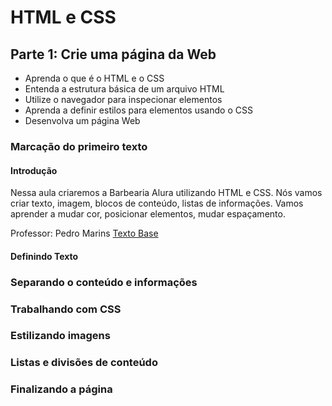 # HTML e CSS

## Parte 1: Crie uma página da Web

- Aprenda o que é o HTML e o CSS
- Entenda a estrutura básica de um arquivo HTML
- Utilize o navegador para inspecionar elementos
- Aprenda a definir estilos para elementos usando o CSS
- Desenvolva um página Web

### Marcação do primeiro texto

#### Introdução

Nessa aula criaremos a Barbearia Alura utilizando HTML  e CSS. Nós vamos criar texto, imagem, blocos de conteúdo, listas de informações. Vamos aprender a mudar cor, posicionar elementos, mudar espaçamento.

Professor: Pedro Marins
[Texto Base](https://caelum-online-public.s3.amazonaws.com/1179-html5-css3/01/texto-base.zip)

#### Definindo Texto



### Separando o conteúdo e informações





### Trabalhando com CSS





### Estilizando imagens





### Listas e divisões de conteúdo





### Finalizando a página

